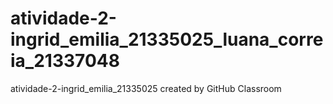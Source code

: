 # atividade-2-ingrid_emilia_21335025_luana_correia_21337048
atividade-2-ingrid_emilia_21335025 created by GitHub Classroom
